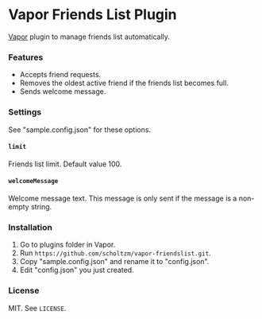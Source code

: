 # Vapor Friends List Plugin

[Vapor](https://github.com/scholtzm/vapor) plugin to manage friends list automatically.

### Features

- Accepts friend requests.
- Removes the oldest active friend if the friends list becomes full.
- Sends welcome message.

### Settings

See "sample.config.json" for these options.

#### `limit`

Friends list limit. Default value 100.

#### `welcomeMessage`

Welcome message text. This message is only sent if the message is a non-empty string.

### Installation

1. Go to plugins folder in Vapor.
2. Run `https://github.com/scholtzm/vapor-friendslist.git`.
3. Copy "sample.config.json" and rename it to "config.json".
4. Edit "config.json" you just created.

### License

MIT. See `LICENSE`.
